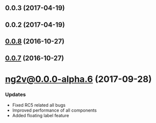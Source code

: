 <a name="0.0.3"></a>
## 0.0.3 (2017-04-19)



<a name="0.0.2"></a>
## 0.0.2 (2017-04-19)



<a name="0.0.8"></a>
## [0.0.8](https://github.com/rajkeshwar/ng2v/compare/3.1.5...v0.0.8) (2016-10-27)



<a name="0.0.7"></a>
## [0.0.7](https://github.com/rajkeshwar/ng2v/compare/3.1.5...v0.0.7) (2016-10-27)



# ng2v@0.0.0-alpha.6 (2017-09-28)

### Updates

* Fixed RC5 related all bugs
* Improved performance of all components
* Added floating label feature